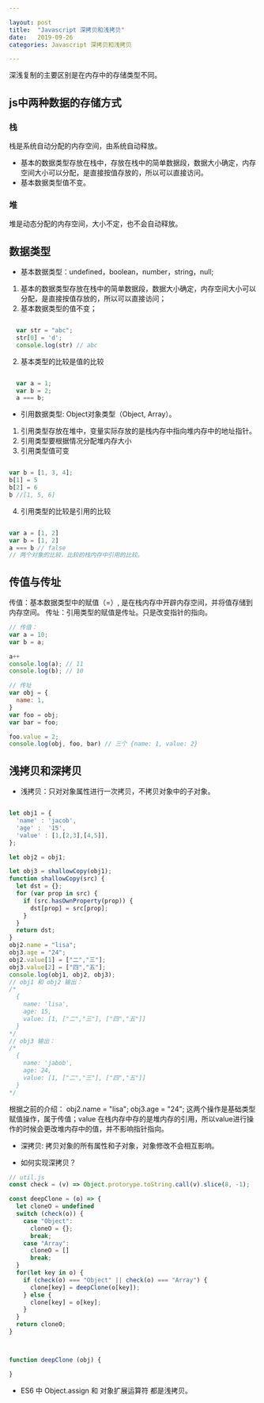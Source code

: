 ```yaml
---

layout: post
title:  "Javascript 深拷贝和浅拷贝"
date:   2019-09-26
categories: Javascript 深拷贝和浅拷贝

---
```


深浅复制的主要区别是在内存中的存储类型不同。

## js中两种数据的存储方式

### 栈
栈是系统自动分配的内存空间，由系统自动释放。

- 基本的数据类型存放在栈中，存放在栈中的简单数据段，数据大小确定，内存空间大小可以分配，是直接按值存放的，所以可以直接访问。
- 基本数据类型值不变。

### 堆
堆是动态分配的内存空间，大小不定，也不会自动释放。


## 数据类型
- 基本数据类型：undefined，boolean，number，string，null; 
1. 基本的数据类型存放在栈中的简单数据段，数据大小确定，内存空间大小可以分配，是直接按值存放的，所以可以直接访问；
2. 基本数据类型的值不变；

```js

  var str = "abc";
  str[0] = 'd';
  console.log(str) // abc

```

2. 基本类型的比较是值的比较

```js

  var a = 1;
  var b = 2;
  a === b;

  ```


- 引用数据类型: Object对象类型（Object, Array）。
1. 引用类型存放在堆中，变量实际存放的是栈内存中指向堆内存中的地址指针。
2. 引用类型要根据情况分配堆内存大小
3. 引用类型值可变

```js

var b = [1, 3, 4];
b[1] = 5
b[2] = 6
b //[1, 5, 6]

```
4. 引用类型的比较是引用的比较

```js

var a = [1, 2]
var b = [1, 2]
a === b // false
// 两个对象的比较，比较的栈内存中引用的比较。

```

## 传值与传址

传值：基本数据类型中的赋值（=）, 是在栈内存中开辟内存空间，并将值存储到内存空间。
传址：引用类型的赋值是传址。只是改变指针的指向。

```js
// 传值： 
var a = 10;
var b = a;

a++
console.log(a); // 11
console.log(b); // 10

// 传址
var obj = {
  name: 1,
}
var foo = obj;
var bar = foo;

foo.value = 2;
console.log(obj, foo, bar) // 三个 {name: 1, value: 2}  

```

## 浅拷贝和深拷贝

- 浅拷贝：只对对象属性进行一次拷贝，不拷贝对象中的子对象。

```js

let obj1 = {
  'name' : 'jacob',
  'age' :  '15',
  'value' : [1,[2,3],[4,5]],
};

let obj2 = obj1;

let obj3 = shallowCopy(obj1);
function shallowCopy(src) {
  let dst = {};
  for (var prop in src) {
    if (src.hasOwnProperty(prop)) {
      dst[prop] = src[prop];
    }
  }
  return dst;
}
obj2.name = "lisa";
obj3.age = "24";
obj2.value[1] = ["二","三"];
obj3.value[2] = ["四","五"];
console.log(obj1, obj2, obj3);
// obj1 和 obj2 输出：
/*
  {
    name: 'lisa',
    age: 15,
    value: [1, ["二","三"], ["四","五"]]
  }
*/
// obj3 输出：
/*
  {
    name: 'jabob',
    age: 24,
    value: [1, ["二","三"], ["四","五"]]
  }
*/

```
根据之前的介绍：
obj2.name = "lisa"; obj3.age = "24"; 这两个操作是基础类型赋值操作，属于传值；value 在栈内存中存的是堆内存的引用，所以value进行操作的时候会更改堆内存中的值，并不影响指针指向。

- 深拷贝: 拷贝对象的所有属性和子对象，对象修改不会相互影响。

- 如何实现深拷贝？

```js
// util.js
const check = (v) => Object.protorype.toString.call(v).slice(8, -1);

const deepClone = (o) => {
  let cloneO = undefined
  switch (check(o)) {
    case "Object":
      cloneO = {};
      break;
    case "Array":
      cloneO = []
      break; 
  }
  for(let key in o) {
    if (check(o) === "Object" || check(o) === "Array") {
      clone[key] = deepClone(o[key]);
    } else {
      clone[key] = o[key];
    }
  }
  return cloneO;
}



function deepClone (obj) {

}


```

- ES6 中 Object.assign 和 对象扩展运算符 都是浅拷贝。
